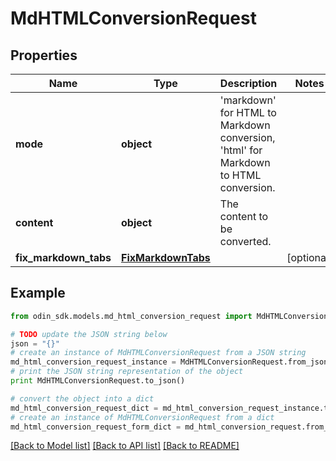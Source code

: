 # MdHTMLConversionRequest


## Properties

Name | Type | Description | Notes
------------ | ------------- | ------------- | -------------
**mode** | **object** | &#39;markdown&#39; for HTML to Markdown conversion, &#39;html&#39; for Markdown to HTML conversion. | 
**content** | **object** | The content to be converted. | 
**fix_markdown_tabs** | [**FixMarkdownTabs**](FixMarkdownTabs.md) |  | [optional] 

## Example

```python
from odin_sdk.models.md_html_conversion_request import MdHTMLConversionRequest

# TODO update the JSON string below
json = "{}"
# create an instance of MdHTMLConversionRequest from a JSON string
md_html_conversion_request_instance = MdHTMLConversionRequest.from_json(json)
# print the JSON string representation of the object
print MdHTMLConversionRequest.to_json()

# convert the object into a dict
md_html_conversion_request_dict = md_html_conversion_request_instance.to_dict()
# create an instance of MdHTMLConversionRequest from a dict
md_html_conversion_request_form_dict = md_html_conversion_request.from_dict(md_html_conversion_request_dict)
```
[[Back to Model list]](../README.md#documentation-for-models) [[Back to API list]](../README.md#documentation-for-api-endpoints) [[Back to README]](../README.md)


